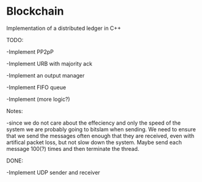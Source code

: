 # Blockchain
Implementation of a distributed ledger in C++

TODO:

-Implement PP2pP 

-Implement URB with majority ack

-Implement an output manager

-Implement FIFO queue

-Implement (more logic?)



Notes:

-since we do not care about the effeciency and only the speed of the system we are probably going to bitslam when sending. We need to ensure that we send the messages often enough that they are received, even with artifical packet loss, but not slow down the system. Maybe send each message 100(?) times and then terminate the thread. 

DONE:

-Implement UDP sender and receiver
